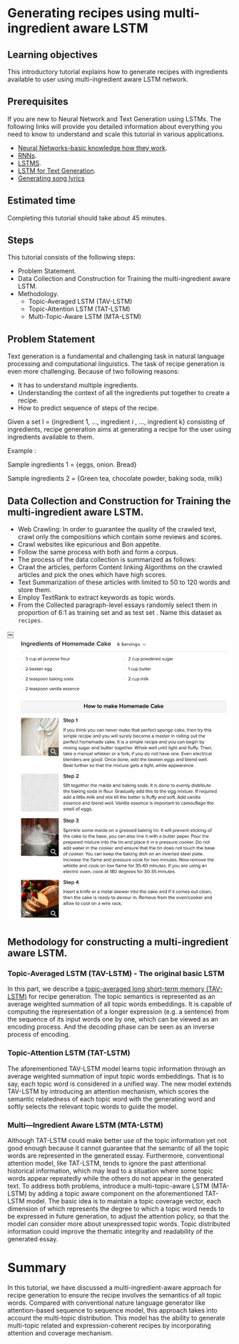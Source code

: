 
# Generating recipes using multi-ingredient aware LSTM 

## Learning objectives
This introductory tutorial explains how to generate recipes with ingredients available to user using multi-ingredient aware LSTM network.

## Prerequisites
If you are new to Neural Network and Text Generation using LSTMs. The following links will provide you detailed information about everything you need to know to understand and scale this tutorial in various applications.

* [Neural Networks-basic knowledge how they work](http://colah.github.io/).
* [RNNs](http://karpathy.github.io/2015/05/21/rnn-effectiveness/).
* [LSTMS](http://colah.github.io/posts/2015-08-Understanding-LSTMs/).
* [LSTM for Text Generation](https://medium.freecodecamp.org/applied-introduction-to-lstms-for-text-generation-380158b29fb3).
* [Generating song lyrics](https://medium.com/coinmonks/word-level-lstm-text-generator-creating-automatic-song-lyrics-with-neural-networks-b8a1617104fb)

## Estimated time
Completing this tutorial should take about 45 minutes.

## Steps
This tutorial consists of the following steps:
* Problem Statement. 
* Data Collection and Construction for Training the multi-ingredient aware LSTM.
* Methodology.
    * Topic-Averaged LSTM (TAV-LSTM)
    * Topic-Attention LSTM (TAT-LSTM)
    * Multi-Topic-Aware LSTM (MTA-LSTM)

## Problem Statement

Text generation is a fundamental and challenging task in natural language processing and computational linguistics. The task of recipe generation is even more challenging. Because of two following reasons:
* It has to understand multiple ingredients.
* Understanding the context of all the ingredients put together to create a recipe.
* How to predict sequence of steps of the recipe.


Given a set I = {ingredient 1, ..., ingredient i , ..., ingredient k} consisting of ingredients, recipe generation aims at generating a recipe for the user using ingredients available to them.

Example : 

Sample ingredients 1 = {eggs, onion. Bread}

Sample ingredients 2 = {Green tea, chocolate powder, baking soda, milk}

## Data Collection and Construction for Training the multi-ingredient aware LSTM.

* Web Crawling: In order to guarantee the quality of the crawled text, crawl only the compositions which contain some reviews and scores. 
* Crawl websites like epicurious and Bon appetite. 
* Follow the same process with both and form a corpus.
* The process of the data collection is summarized as follows: 
* Crawl the articles, perform Content linking Algorithms on the crawled articles and pick the ones which have high scores. 
* Text Summarization of these articles with limited to 50 to 120 words and store them.
* Employ TextRank to extract keywords as topic words. 
* From the Collected paragraph-level essays randomly select them in proportion of 6:1 as training set and as test set . Name this dataset as `recipes`.

￼
![](doc/source/images/recipe.png) 

## Methodology for constructing a multi-ingredient aware LSTM. 

### Topic-Averaged LSTM (TAV-LSTM) - The original basic LSTM 
 In this part, we describe a [topic-averaged long short-term memory (TAV-LSTM)](https://machinelearningmastery.com/encoder-decoder-models-text-summarization-keras/) for recipe generation. The topic semantics is represented as an average weighted summation of all topic words embeddings. It is capable of computing the representation of a longer expression (e.g. a sentence) from the sequence of its input words one by one, which can be viewed as an encoding process. And the decoding phase can be seen as an inverse process of encoding. 

### Topic-Attention LSTM (TAT-LSTM) 
The aforementioned TAV-LSTM model learns topic information through an average weighted summation of input topic words embeddings. That is to say, each topic word is considered in a unified way. The new model extends TAV-LSTM by introducing an attention mechanism, which scores the semantic relatedness of each topic word with the generating word and softly selects the relevant topic words to guide the model.

### Multi—Ingredient Aware LSTM (MTA-LSTM)
Although TAT-LSTM could make better use of the topic information yet not good enough because it cannot guarantee that the semantic of all the topic words are represented in the generated essay. Furthermore, conventional attention model, like TAT-LSTM, tends to ignore the past attentional historical information, which may lead to a situation where some topic words appear repeatedly while the others do not appear in the generated text. To address both problems, introduce a multi-topic-aware LSTM (MTA-LSTM) by adding a topic aware component on the aforementioned TAT-LSTM model. The basic idea is to maintain a topic coverage vector, each dimension of which represents the degree to which a topic word needs to be expressed in future generation, to adjust the attention policy, so that the model can consider more about unexpressed topic words. Topic distributed information could improve the thematic integrity and readability of the generated essay.

# Summary
In this tutorial,  we have discussed a multi-ingredient-aware approach for recipe generation to ensure the recipe involves the semantics of all topic words. Compared with conventional nature language generator like attention-based sequence to sequence model, this approach takes into account the multi-topic distribution. This model has the ability to generate multi-topic related and expression-coherent recipes by incorporating attention and coverage mechanism.

